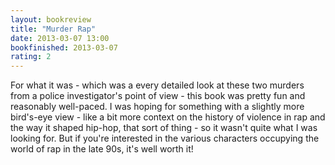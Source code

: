 ```yaml
---
layout: bookreview
title: "Murder Rap"
date: 2013-03-07 13:00
bookfinished: 2013-03-07
rating: 2
---
```


For what it was - which was a every detailed look at these two murders from a police investigator's point of view - this book was pretty fun and reasonably well-paced.  I was hoping for something with a slightly more bird's-eye view - like a bit more context on the history of violence in rap and the way it shaped hip-hop, that sort of thing - so it wasn't quite what I was looking for.  But if you're interested in the various characters occupying the world of rap in the late 90s, it's well worth it!